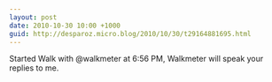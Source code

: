 ```yaml
---
layout: post
date: 2010-10-30 10:00 +1000
guid: http://desparoz.micro.blog/2010/10/30/t29164881695.html
---
```

Started Walk with @walkmeter at 6:56 PM, Walkmeter will speak your replies to me.
